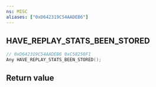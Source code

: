 ```yaml
---
ns: MISC
aliases: ["0xD642319C54AADEB6"]
---
```

## HAVE_REPLAY_STATS_BEEN_STORED

```c
// 0xD642319C54AADEB6 0xC58250F1
Any HAVE_REPLAY_STATS_BEEN_STORED();
```


## Return value
